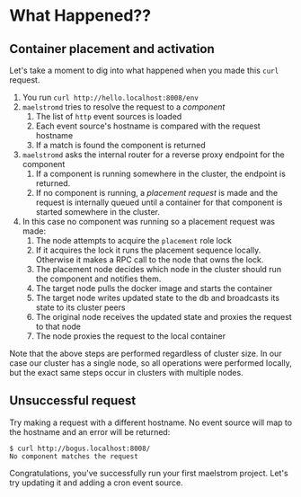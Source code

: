 
# What Happened??

## Container placement and activation

Let's take a moment to dig into what happened when you made this `curl` request.

1. You run `curl http://hello.localhost:8008/env`
1. `maelstromd` tries to resolve the request to a _component_
    1. The list of `http` event sources is loaded
    1. Each event source's hostname is compared with the request hostname
    1. If a match is found the component is returned
1. `maelstromd` asks the internal router for a reverse proxy endpoint for the component
    1. If a component is running somewhere in the cluster, the endpoint is returned.
    1. If no component is running, a _placement request_ is made and the request is internally queued
       until a container for that component is started somewhere in the cluster.
1. In this case no component was running so a placement request was made:
    1. The node attempts to acquire the `placement` role lock
    1. If it acquires the lock it runs the placement sequence locally. Otherwise it makes a RPC call to the node
       that owns the lock.
    1. The placement node decides which node in the cluster should run the component and notifies them.
    1. The target node pulls the docker image and starts the container
    1. The target node writes updated state to the db and broadcasts its state to its cluster peers
    1. The original node receives the updated state and proxies the request to that node
    1. The node proxies the request to the local container

Note that the above steps are performed regardless of cluster size. In our case our cluster has a single node, so
all operations were performed locally, but the exact same steps occur in clusters with multiple nodes.

## Unsuccessful request

Try making a request with a different hostname. No event source will map to the hostname and an error will be
returned:

```
$ curl http://bogus.localhost:8008/
No component matches the request
```

Congratulations, you've successfully run your first maelstrom project.  Let's try updating it and adding a cron
event source.

